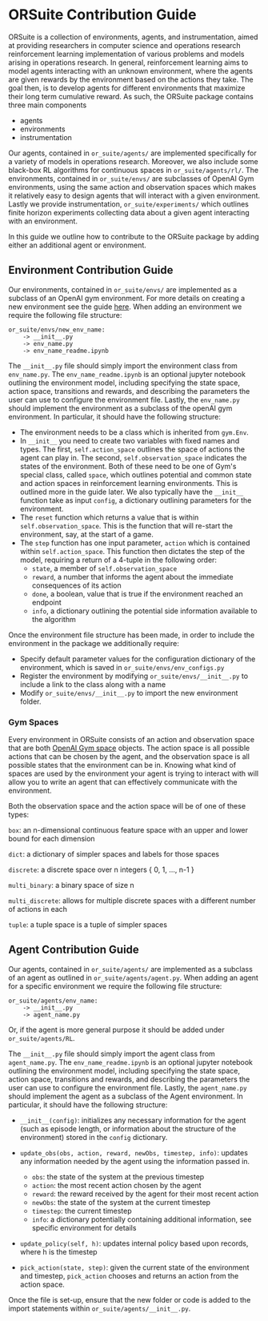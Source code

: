 # ORSuite Contribution Guide

ORSuite is a collection of environments, agents, and instrumentation, aimed at providing researchers in computer science and operations research reinforcement learning implementation of various problems and models arising in operations research.  In general, reinforcement learning aims to model agents interacting with an unknown environment, where the agents are given rewards by the environment based on the actions they take.  The goal then, is to develop agents for different environments that maximize their long term cumulative reward.  As such, the ORSuite package contains three main components
- agents
- environments
- instrumentation

Our agents, contained in `or_suite/agents/` are implemented specifically for a variety of models in operations research.  Moreover, we also include some black-box RL algorithms for continuous spaces in `or_suite/agents/rl/`.  The environments, contained in `or_suite/envs/` are subclasses of OpenAI Gym environments, using the same action and observation spaces which makes it relatively easy to design agents that will interact with a given environment.  Lastly we provide instrumentation, `or_suite/experiments/` which outlines finite horizon experiments collecting data about a given agent interacting with an environment.

In this guide we outline how to contribute to the ORSuite package by adding either an additional agent or environment.

## Environment Contribution Guide

Our environments, contained in `or_suite/envs/` are implemented as a subclass of an OpenAI gym environment.  For more details on creating a new environment see the guide [here](https://stable-baselines.readthedocs.io/en/master/guide/custom_env.html).  When adding an environment we require the following file structure:

```
or_suite/envs/new_env_name:
    -> __init__.py
    -> env_name.py
    -> env_name_readme.ipynb
```

The `__init__.py` file should simply import the environment class from `env_name.py`.  The `env_name_readme.ipynb` is an optional jupyter notebook outlining the environment model, including specifying the state space, action space, transitions and rewards, and describing the parameters the user can use to configure the environment file.  Lastly, the `env_name.py` should implement the environment as a subclass of the openAI gym environment.  In particular, it should have the following structure:

- The environment needs to be a class which is inherited from `gym.Env`.
- In `__init__` you need to create two variables with fixed names and types.  The first, `self.action_space` outlines the space of actions the agent can play in.  The second, `self.observation_space` indicates the states of the environment.  Both of these need to be one of Gym's special class, called `space`, which outlines potential and common state and action spaces in reinforcement learning environments.  This is outlined more in the guide later.  We also typically have the `__init__` function take as input `config`, a dictionary outlining parameters for the environment.
- The `reset` function which returns a value that is within `self.observation_space`. This is the function that will re-start the environment, say, at the start of a game.
- The `step` function has one input parameter, `action` which is contained within `self.action_space`.  This function then dictates the step of the model, requiring a return of a 4-tuple in the following order:
    - `state`, a member of `self.observation_space`
    - `reward`, a number that informs the agent about the immediate consequences of its action
    - `done`, a boolean, value that is true if the environment reached an endpoint
    - `info`, a dictionary outlining the potential side information available to the algorithm

Once the environment file structure has been made, in order to include the environment in the package we additionally require:
- Specify default parameter values for the configuration dictionary of the environment, which is saved in `or_suite/envs/env_configs.py`
- Register the environment by modifying `or_suite/envs/__init__.py` to include a link to the class along with a name
- Modify `or_suite/envs/__init__.py` to import the new environment folder.

### Gym Spaces

Every environment in ORSuite consists of an action and observation space that are both [OpenAI Gym space](https://github.com/openai/gym/tree/master/gym/spaces) objects. The action space is all possible actions that can be chosen by the agent, and the observation space is all possible states that the environment can be in. Knowing what kind of spaces are used by the environment your agent is trying to interact with will allow you to write an agent that can effectively communicate with the environment.

Both the observation space and the action space will be of one of these types:

`box`: an n-dimensional continuous feature space with an upper and lower bound for each dimension

`dict`: a dictionary of simpler spaces and labels for those spaces

`discrete`: a discrete space over n integers { 0, 1, ..., n-1 }

`multi_binary`: a binary space of size n

`multi_discrete`: allows for multiple discrete spaces with a different number of actions in each

`tuple`: a tuple space is a tuple of simpler spaces

## Agent Contribution Guide

Our agents, contained in `or_suite/agents/` are implemented as a subclass of an agent as outlined in `or_suite/agents/agent.py`.  When adding an agent for a specific environment we require the following file structure:

```
or_suite/agents/env_name:
    -> __init__.py
    -> agent_name.py
```

Or, if the agent is more general purpose it should be added under `or_suite/agents/RL`.

The `__init__.py` file should simply import the agent class from `agent_name.py`.  The `env_name_readme.ipynb` is an optional jupyter notebook outlining the environment model, including specifying the state space, action space, transitions and rewards, and describing the parameters the user can use to configure the environment file.  Lastly, the `agent_name.py` should implement the agent as a subclass of the Agent environment.  In particular, it should have the following structure:

- `__init__(config)`: initializes any necessary information for the agent (such as episode length, or information about the structure of the environment) stored in the `config` dictionary.

- `update_obs(obs, action, reward, newObs, timestep, info)`: updates any information needed by the agent using the information passed in.
    * `obs`: the state of the system at the previous timestep
    * `action`: the most recent action chosen by the agent
    * `reward`: the reward received by the agent for their most recent action
    * `newObs`: the state of the system at the current timestep
    * `timestep`: the current timestep
    * `info`: a dictionary potentially containing additional information, see specific environment for details
    

- `update_policy(self, h)`: updates internal policy based upon records, where h is the timestep

- `pick_action(state, step)`: given the current state of the environment and timestep, `pick_action` chooses and returns an action from the action space.

Once the file is set-up, ensure that the new folder or code is added to the import statements within `or_suite/agents/__init__.py`.